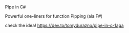 Pipe in C#

Powerful one-liners	for function Pipping (ala F#)

check the idea! https://dev.to/tomydurazno/pipe-in-c-1aga
